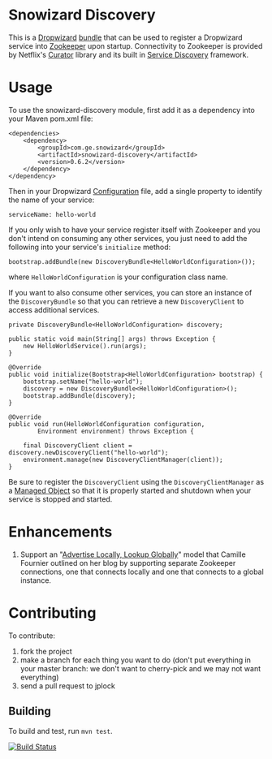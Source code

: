 # Snowizard Discovery

This is a [Dropwizard](http://dropwizard.io) [bundle](http://dropwizard.io/manual/core/#bundles) that can be used to register a Dropwizard service into [Zookeeper](https://zookeeper.apache.org) upon startup. Connectivity to Zookeeper is provided by Netflix's [Curator](http://curator.incubator.apache.org) library and its built in [Service Discovery](http://curator.incubator.apache.org/curator-x-discovery/index.html) framework.

# Usage

To use the snowizard-discovery module, first add it as a dependency into your Maven pom.xml file:

```
<dependencies>
    <dependency>
        <groupId>com.ge.snowizard</groupId>
        <artifactId>snowizard-discovery</artifactId>
        <version>0.6.2</version>
    </dependency>
</dependency>
```

Then in your Dropwizard [Configuration](http://dropwizard.io/manual/core/#configuration) file, add a single property to identify the name of your service:

```
serviceName: hello-world
```

If you only wish to have your service register itself with Zookeeper and you don't intend on consuming any other services, you just need to add the following into your service's ```initialize``` method:

```
bootstrap.addBundle(new DiscoveryBundle<HelloWorldConfiguration>());
```

where ```HelloWorldConfiguration``` is your configuration class name.

If you want to also consume other services, you can store an instance of the ```DiscoveryBundle``` so that you can retrieve a new ```DiscoveryClient``` to access additional services.

```
private DiscoveryBundle<HelloWorldConfiguration> discovery;

public static void main(String[] args) throws Exception {
    new HelloWorldService().run(args);
}

@Override
public void initialize(Bootstrap<HelloWorldConfiguration> bootstrap) {
    bootstrap.setName("hello-world");
    discovery = new DiscoveryBundle<HelloWorldConfiguration>();
    bootstrap.addBundle(discovery);
}

@Override
public void run(HelloWorldConfiguration configuration,
        Environment environment) throws Exception {

    final DiscoveryClient client = discovery.newDiscoveryClient("hello-world");
    environment.manage(new DiscoveryClientManager(client));
}
```

Be sure to register the ```DiscoveryClient``` using the ```DiscoveryClientManager``` as a [Managed Object](http://dropwizard.io/manual/core/#managed-objects) so that it is properly started and shutdown when your service is stopped and started.

# Enhancements

1. Support an "[Advertise Locally, Lookup Globally](http://whilefalse.blogspot.com/2012/12/building-global-highly-available.html)" model that Camille Fournier outlined on her blog by supporting separate Zookeeper connections, one that connects locally and one that connects to a global instance.

# Contributing

To contribute:

1. fork the project
2. make a branch for each thing you want to do (don't put everything in your master branch: we don't want to cherry-pick and we may not want everything)
3. send a pull request to jplock

## Building

To build and test, run `mvn test`.

[![Build Status](https://travis-ci.org/GeneralElectric/snowizard-discovery.png)](https://travis-ci.org/GeneralElectric/snowizard-discovery)
